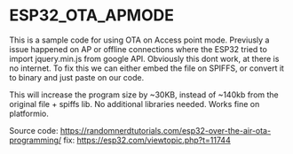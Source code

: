 # ESP32_OTA_APMODE
This is a sample code for using OTA on Access point mode.  Previusly a issue happened on AP or offline connections where the ESP32 tried to import jquery.min.js from google API.
Obviously this dont work, at there is no internet.  To fix this we can either embed the file on SPIFFS, or convert it to binary and just paste on our code.    

This will increase the program size by ~30KB,  instead of ~140kb from the original file + spiffs lib.  No additional libraries needed.  Works fine on platformio.

Source code: https://randomnerdtutorials.com/esp32-over-the-air-ota-programming/
fix: https://esp32.com/viewtopic.php?t=11744
